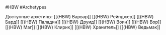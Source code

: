 #HBW #Archetypes

Доступные архетипы:
[[(HBW) Варвар]]
[[(HBW) Рейнджер]]
[[(HBW) Бард]]
[[(HBW) Паладин]]
[[(HBW) Друид]]
[[(HBW) Воин]]
[[(HBW) Вор]]
[[(HBW) Маг]]
[[(HBW) Клирик]]
[[(HBW) Хранитель]]
[[(HBW) Ведьмак]]
